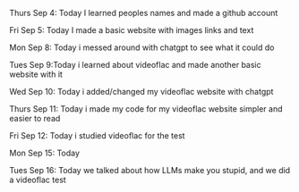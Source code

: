 Thurs Sep 4: Today I learned peoples names and made a github account

Fri Sep 5: Today I made a basic website with images links and text

Mon Sep 8: Today i messed around with chatgpt to see what it could do

Tues Sep 9:Today i learned about videoflac and made another basic website with it

Wed Sep 10: Today i added/changed my videoflac website with chatgpt

Thurs Sep 11: Today i made my code for my videoflac website simpler and easier to read

Fri Sep 12: Today i studied videoflac for the test

Mon Sep 15: Today 

Tues Sep 16: Today we talked about how LLMs make you stupid, and we did a videoflac test
